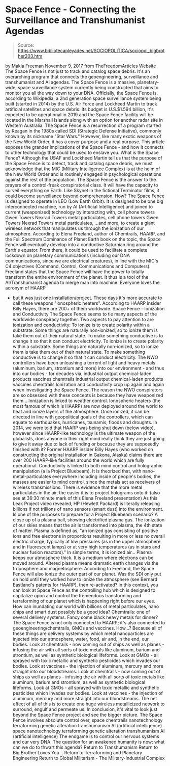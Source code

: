 # Space Fence - Connecting the Surveillance and Transhumanist Agendas

> Source: https://www.bibliotecapleyades.net/SOCIOPOLITICA/sociopol_bigbrother203.htm

by Makia Freeman November 9, 2017
from TheFreedomArticles Website
The Space Fence is not just to track and catalog space debris.
It's an overarching program that connects
the geoengineering, surveillance and transhumanist
and AI agendas.
The Space Fence is a massive, planetary-wide, space surveillance system currently being constructed that aims to monitor you all the way down to your DNA.
Officially, the Space Fence is, according to Wikipedia, a 2nd generation space surveillance system being built (started in 2014) by the U.S. Air Force and Lockheed Martin to track artificial satellites and space debris.
Its budget is U.S.$1.594 billion, it's expected to be operational in 2019 and the Space Fence facility will be located in the Marshall Islands along with an option for another radar site in Western Australia.
The Space Fence is a resurrection of a program started by Reagan in the 1980s called SDI (Strategic Defense Initiative), commonly known by its nickname "Star Wars."
However, like many exotic weapons of the New World Order, it has a cover purpose and a real purpose.
This article exposes the grander implications of the Space Fence - and how it connects to other technology that could be used to enslave you.
What is the Space Fence? Although the USAF and Lockheed Martin tell us that the purpose of the Space Fence is to detect, track and catalog space debris, we must acknowledge that the MIC (Military Intelligence Complex) is at the helm of the New World Order and is routinely engaged in psychological operations against the rest of the population.
The Space Fence is the answer to the prayers of a control-freak conspiratorial class.
It will have the capacity to surveil everything on Earth. Like Skynet in the fictional Terminator films, it could become surveillance beyond comprehension.
How? The Space Fence is designed to operate in LEO (Low Earth Orbit).
It is designed to be one big interconnected machine, run by AI (Artificial Intelligence) and joined to current (weaponized) technology by interacting with,
cell phone towers Gwen Towers Nexrad Towers metal particulates,
cell phone towers
Gwen Towers
Nexrad Towers
metal particulates,
...and more, to create a giant wireless network that manipulates us through the ionization of our atmosphere. According to Elena Freeland, author of Chemtrails, HAARP, and the Full Spectrum Dominance of Planet Earth book on the topic, the Space Fence will eventually develop into a conductive Saturnian ring around the Earth's equator.
From there, it could be used to facilitate a complete lockdown on planetary communications (including our DNA communications, since we are electrical creatures), in line with the MIC's C4 objectives (Command, Control, Communications and Computers).
Freeland states that the Space Fence will have the power to totally transform the entire environment of the planet.
It thus is a tool of the AI/Transhumanist agenda to merge man into machine.
Everyone loves the acronym of HAARP
- but it was just one installation/project.
These days it's more accurate
to call these weapons "ionospheric heaters".
According to HAARP insider Billy Hayes,
there are 200+ of them worldwide.
Space Fence - Ionization and Conductivity The Space Fence seems to tie many aspects of the worldwide conspiracy together.
Two aspects to pay attention to are ionization and conductivity:
To ionize is to create polarity within a substrate. Some things are naturally non-ionized, so to ionize them is take them out of their natural state. To make something conductive is to change it so that it can conduct electricity.
To ionize is to create polarity within a substrate. Some things are naturally non-ionized, so to ionize them is take them out of their natural state.
To make something conductive is to change it so that it can conduct electricity.
The NWO controllers have been unleashing a torrent of light and heavy metals (aluminum, barium, strontium and more) into our environment - and thus into our bodies - for decades via,
industrial output chemical-laden products vaccines chemtrails
industrial output
chemical-laden products
vaccines
chemtrails
Ionization and conductivity crop up again and again when investigating the Space Fence.
The reason the NWO conspirators are so obsessed with these concepts is because they have weaponized them...
Ionization is linked to weather control. Ionospheric heaters (the most famous of which is HAARP) are now deployed around the world to heat and ionize layers of the atmosphere.
Once ionized, it can be directed in line with geopolitical goals of the controllers, which can equate to earthquakes, hurricanes, tsunamis, floods and droughts.
In 2014, we were told that HAARP was being shut down (below video), however since HAARP-like technology is the ultimate weapon of the globalists, does anyone in their right mind really think they are just going to give it away due to lack of funding or because they are supposedly finished with it?
Former HAARP insider Billy Hayes (who worked on constructing the original installation in Gakona, Alaska) claims there are over 200 HAARP-like facilities around the world which are fully operational.
Conductivity is linked to both mind control and holographic manipulation (a la Project Bluebeam).
It is theorized that, with nano-metal-particulates everywhere including inside of people's bodies, the masses are easier to mind control, since the metals act as receivers of wireless transmissions.
There is evidence that the more metal particulates in the air, the easier it is to project holograms onto it:
(also see at 36:30 minute mark of this Elena Freeland presentation)
As this Leak Project video revealed, HP (Hewlett Packard) is literally releasing billions if not trillions of nano sensors (smart dust) into the environment.
Is one of the purposes to prepare for a Project Bluebeam scenario?
A close up of a plasma ball,
showing electrified plasma gas.
The ionization of our skies means that the air is transformed into plasma, the 4th state of matter.
Plasma is defined as,
"an ionized gas consisting of positive ions and free electrons in proportions resulting in more or less no overall electric charge, typically at low pressures (as in the upper atmosphere and in fluorescent lamps) or at very high temperatures (as in stars and nuclear fusion reactors)."
In simple terms, it is ionized air...
Plasma keeps our atmosphere thick. It is a medium where electrons can be moved around.
Altered plasma means dramatic earth changes via the troposphere and magnetosphere. According to Freeland, the Space Fence will also ionize the outer part of our planet.
Was the SDI only put on hold until they worked how to ionize the atmosphere (see Bernard Eastland's patents for HAARP), then re-activated?
In this context, you can look at Space Fence as the controlling hub which is designed to capitalize upon and control the tremendous transforming and terraforming of our planet which is happening right before our eyes.
How can inundating our world with billions of metal particulates, nano chips and smart dust possibly be a good idea?
Chemtrails: one of several delivery systems.
Fancy some black heavy metals for dinner?
The Space Fence is not only connected to HAARP; it's also connected to geoengineering/chemtrails, GMOs and vaccines.
How...?
Because all of these things are delivery systems by which metal nanoparticles are injected into our atmosphere, water, food, air and, in the end, our bodies.
Look at chemtrails - now coming out of ships as well as planes - infusing the air with all sorts of toxic metals like aluminum, barium and strontium, as well as synthetic biological lifeforms. Look at GMOs - all sprayed with toxic metallic and synthetic pesticides which invades our bodies. Look at vaccines - the injection of aluminum, mercury and more straight into our bloodstreams.
Look at chemtrails - now coming out of ships as well as planes - infusing the air with all sorts of toxic metals like aluminum, barium and strontium, as well as synthetic biological lifeforms.
Look at GMOs - all sprayed with toxic metallic and synthetic pesticides which invades our bodies.
Look at vaccines - the injection of aluminum, mercury and more straight into our bloodstreams.
The net effect of all of this is to create one huge wireless metallicized network to surround, engulf and permeate us.
In conclusion, it's vital to look just beyond the Space Fence project and see the bigger picture.
The Space Fence involves absolute control over,
space chemtrails nanotechnology terraforming genetic alteration transhumanism AI (artificial intelligence)
space
nanotechnology
terraforming
genetic alteration
transhumanism
AI (artificial intelligence)
The endgame is to control our nervous systems and our very DNA.
The question for an awakened humanity is now:
what can we do to thwart this agenda?
Return to Transhumanism
Return to Big Brother Loves You...
Return to Terraforming and Planetary Engineering
Return to Global Militarism - The Military-Industrial Complex
